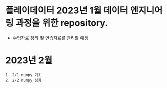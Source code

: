 # 플레이데이터 2023년 1월 데이터 엔지니어링 과정을 위한 repository.
* 수업자료 정리 및 연습자료를 관리할 예정

# 2023년 2월
    1. 2/1 numpy 기초
    2. 2/2 numpy 심화